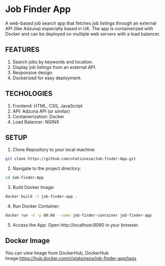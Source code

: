 # Job Finder App
A web-based job search app that fetches job listings through an external API (like Adzuna) especially based in UK. The app is containerized with Docker and can be deployed on multiple web servers with a load balancer.

## FEATURES
1. Search jobs by keywords and location.
2. Display job listings from an external API.
3. Responsive design.
4. Dockerized for easy deployment.

## TECHOLOGIES
1. Frontend: HTML, CSS, JavaScript
2. API: Adzuna API (or similar)
3. Containerization: Docker
4. Load Balancer: NGINX

## SETUP
1. Clone Repository to your local machine:

```bash
git clone https://github.com/utatsineza/Job-finder-App.git
```

2. Navigate to the project directory:

```bash
cd Job-finder-App
```
3. Build  Docker Image:

```bash
docker build -t job-finder-app .
```
4. Run Docker Container:

```bash
docker run -d -p 80:80 --name job-finder-container job-finder-app
```
5. Access the App:
Open 
http://localhost:8080 
in your browser.

## Docker Image
You can view Image from DockerHub, DockerHub Image:https://hub.docker.com/r/utatsineza/job-finder-app/tags